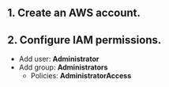 ## 1. Create an AWS account.

## 2. Configure IAM permissions.
+ Add user: **Administrator**
+ Add group: **Administrators**
  + Policies: **AdministratorAccess**
